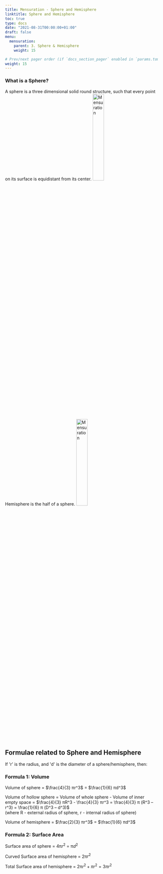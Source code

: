 ```yaml
---
title: Mensuration - Sphere and Hemisphere
linktitle: Sphere and Hemisphere 
toc: true
type: docs
date: "2021-08-31T00:00:00+01:00"
draft: false
menu:
  mensuration:
    parent: 3. Sphere & Hemisphere
    weight: 15

# Prev/next pager order (if `docs_section_pager` enabled in `params.toml`)
weight: 15
---
```


### What is a Sphere?

A sphere is a three dimensional solid round structure, such that every point on its surface is equidistant from its center. 
<img src="../../../media/mensuration/sphere-1.png" alt="Mensuration" style="width:27%;height:27%;">

Hemisphere is the half of a sphere. 
<img src="../../../media/mensuration/hemisphere-1.png" alt="Mensuration" style="width:27%;height:27%;">


## Formulae related to Sphere and Hemisphere

If 'r' is the radius, and 'd' is the diameter of a sphere/hemisphere, then:

### Formula 1: Volume

Volume of sphere = $\frac{4}{3} πr^3$ = $\frac{1}{6} πd^3$

Volume of hollow sphere = Volume of whole sphere - Volume of inner empty space = $\frac{4}{3} πR^3 - \frac{4}{3} πr^3 = \frac{4}{3} π (R^3 – r^3) = \frac{1}{6} π (D^3 – d^3)$ <br>
(where R - external radius of sphere, r - internal radius of sphere)

Volume of hemisphere = $\frac{2}{3} πr^3$ = $\frac{1}{6} πd^3$

### Formula 2: Surface Area

Surface area of sphere = 4π$r^2$ = π$d^2$

Curved Surface area of hemisphere = 2π$r^2$

Total Surface area of hemisphere = 2π$r^2 + πr^2 = 3πr^2$

